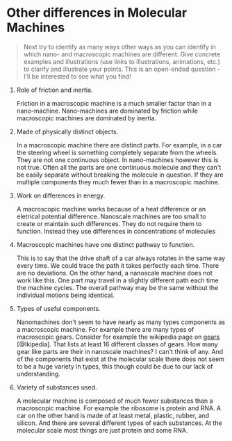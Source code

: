 # Other differences in Molecular Machines #

> Next try to identify as many ways other ways as you can identify in which
> nano- and macroscopic machines are different. Give concrete examples and
> illustrations (use links to illustrations, animations, etc.) to clarify and
> illustrate your points. This is an open-ended question - I’ll be interested to
> see what you find!

1.  Role of friction and inertia.

    Friction in a macroscopic machine is a much smaller factor than in a
    nano-machine. Nano-machines are dominated by friction while macroscopic machines
    are dominated by inertia.

2.  Made of physically distinct objects.

    In a macroscopic machine there are
    distinct parts. For example, in a car the steering wheel is something
    completely separate from the wheels. They are not one continuous object. In
    nano-machines however this is not true. Often all the parts are one continuous
    molecule and they can't be easily separate without breaking the molecule in
    question. If they are multiple components they much fewer than in a
    macroscopic machine.

3.  Work on differences in energy.

    A macroscopic machine works because of a heat difference or an eletrical
    potential difference. Nanoscale machines are too small to create or maintain
    such differences. They do not require them to function. Instead they use
    differences in concentrations of molecules

4.  Macroscopic machines have one distinct pathway to function.

    This is to say that the drive shaft of a car always rotates in the same way
    every time. We could trace the path it takes perfectly each time. There are no
    deviations. On the other hand, a nanoscale machine does not work like this. One
    part may travel in a slightly different path each time the machine cycles. The
    overall pathway may be the same without the individual motions being identical.

5.  Types of useful components.

    Nanomachines don't seem to have nearly as many types components as a
    macroscopic machine. For example there are many types of macroscopic gears.
    Consider for example the wikipedia page on
    [gears](http://en.wikipedia.org/wiki/Gear) [@Ikipedia]. That lists at least 16
    different classes of gears. How many gear like parts are their in nanoscale
    machines? I can't think of any. And of the components that exist at the
    molecular scale there does not seem to be a huge variety in types, this though
    could be due to our lack of understanding.

6. Variety of substances used.

    A molecular machine is composed of much fewer substances than a macroscopic
    machine. For example the ribosome is protein and RNA. A car on the other hand is
    made of at least metal, plastic, rubber, and silicon. And there are several
    different types of each substances. At the molecular scale most things are just
    protein and some RNA.
